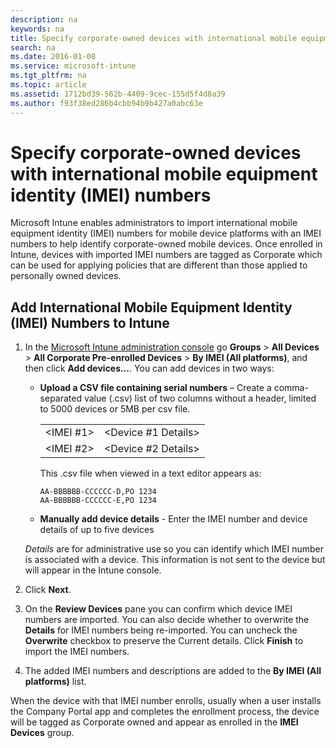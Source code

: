 ```yaml
---
description: na
keywords: na
title: Specify corporate-owned devices with international mobile equipment identity (IMEI) numbers
search: na
ms.date: 2016-01-08
ms.service: microsoft-intune
ms.tgt_pltfrm: na
ms.topic: article
ms.assetid: 1712bd39-562b-4409-9cec-155d5f4d8a39
ms.author: f93f38ed286b4cbb94b9b427a0abc63e
---
```

# Specify corporate-owned devices with international mobile equipment identity (IMEI) numbers
Microsoft Intune enables administrators to import international mobile equipment identity (IMEI) numbers for mobile device platforms with an IMEI numbers to help identify corporate-owned mobile devices. Once enrolled in Intune, devices with imported IMEI numbers are tagged as Corporate which can be used for applying policies that are different than those applied to personally owned devices.
## Add International Mobile Equipment Identity (IMEI) Numbers to Intune
1. In the [Microsoft Intune administration console](http://manage.microsoft.com) go **Groups** &gt; **All Devices** &gt; **All Corporate Pre-enrolled Devices** &gt; **By IMEI (All platforms)**, and then click **Add devices…**. You can add devices in two ways:

    -   **Upload a CSV file containing serial numbers** – Create a comma-separated value (.csv) list of two columns without a header, limited to 5000 devices or 5MB per csv file.

        |||
        |-|-|
        |&lt;IMEI #1&gt;|&lt;Device #1 Details&gt;|
        |&lt;IMEI #2&gt;|&lt;Device #2 Details&gt;|
        This .csv file when viewed in a text editor appears as:

        ```
        AA-BBBBBB-CCCCCC-D,PO 1234
        AA-BBBBBB-CCCCCC-E,PO 1234
        ```

    -   **Manually add device details** - Enter the IMEI number and device details of up to five devices

   *Details* are for administrative use so you can identify which IMEI number is associated with a device. This information is not sent to the device but will appear in the Intune console. 

2.   Click **Next**.
3.  On the **Review Devices** pane you can confirm which device IMEI numbers are imported. You can also decide whether to overwrite the **Details** for IMEI numbers being re-imported. You can uncheck the **Overwrite** checkbox to preserve the Current details. Click **Finish** to import the IMEI numbers.
4.  The added IMEI numbers and descriptions are added to the **By IMEI (All platforms)** list. 

When the device with that IMEI number enrolls, usually when a user installs the Company Portal app and completes the enrollment process, the device will be tagged as Corporate owned and appear as enrolled in the **IMEI Devices** group.

